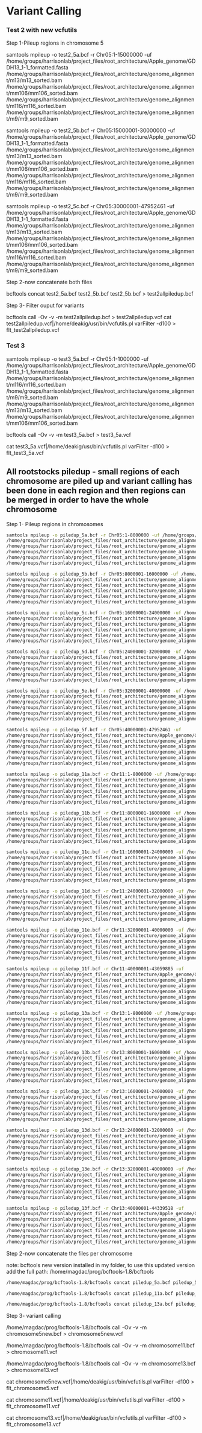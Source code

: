 # Variant Calling


### Test 2 with new vcfutils

Step 1-Pileup regions in chromosome 5

samtools mpileup -o test2_5a.bcf -r Chr05:1-15000000 -uf /home/groups/harrisonlab/project_files/root_architecture/Apple_genome/GDDH13_1-1_formatted.fasta /home/groups/harrisonlab/project_files/root_architecture/genome_alignment/m13/m13_sorted.bam /home/groups/harrisonlab/project_files/root_architecture/genome_alignment/mm106/mm106_sorted.bam /home/groups/harrisonlab/project_files/root_architecture/genome_alignment/m116/m116_sorted.bam /home/groups/harrisonlab/project_files/root_architecture/genome_alignment/m9/m9_sorted.bam

samtools mpileup -o test2_5b.bcf -r Chr05:15000001-30000000 -uf /home/groups/harrisonlab/project_files/root_architecture/Apple_genome/GDDH13_1-1_formatted.fasta /home/groups/harrisonlab/project_files/root_architecture/genome_alignment/m13/m13_sorted.bam
/home/groups/harrisonlab/project_files/root_architecture/genome_alignment/mm106/mm106_sorted.bam /home/groups/harrisonlab/project_files/root_architecture/genome_alignment/m116/m116_sorted.bam /home/groups/harrisonlab/project_files/root_architecture/genome_alignment/m9/m9_sorted.bam

samtools mpileup -o test2_5c.bcf -r Chr05:30000001-47952461 -uf /home/groups/harrisonlab/project_files/root_architecture/Apple_genome/GDDH13_1-1_formatted.fasta /home/groups/harrisonlab/project_files/root_architecture/genome_alignment/m13/m13_sorted.bam
/home/groups/harrisonlab/project_files/root_architecture/genome_alignment/mm106/mm106_sorted.bam /home/groups/harrisonlab/project_files/root_architecture/genome_alignment/m116/m116_sorted.bam /home/groups/harrisonlab/project_files/root_architecture/genome_alignment/m9/m9_sorted.bam

Step 2-now concatenate both files

bcftools concat test2_5a.bcf test2_5b.bcf test2_5b.bcf > test2allpiledup.bcf

Step 3- Filter ouput for variants

bcftools call -Ov -v -m test2allpiledup.bcf > test2allpiledup.vcf
cat test2allpiledup.vcf|/home/deakig/usr/bin/vcfutils.pl varFilter -d100 > flt_test2allpiledup.vcf

### Test 3

samtools mpileup -o test3_5a.bcf -r Chr05:1-1000000 -uf
/home/groups/harrisonlab/project_files/root_architecture/Apple_genome/GDDH13_1-1_formatted.fasta
/home/groups/harrisonlab/project_files/root_architecture/genome_alignment/m116/m116_sorted.bam
/home/groups/harrisonlab/project_files/root_architecture/genome_alignment/m9/m9_sorted.bam
/home/groups/harrisonlab/project_files/root_architecture/genome_alignment/m13/m13_sorted.bam
/home/groups/harrisonlab/project_files/root_architecture/genome_alignment/mm106/mm106_sorted.bam

bcftools call -Ov -v -m test3_5a.bcf > test3_5a.vcf

cat test3_5a.vcf|/home/deakig/usr/bin/vcfutils.pl varFilter -d100 > flt_test3_5a.vcf


## All rootstocks piledup - small regions of each chromosome are piled up and variant calling has been done in each region and then regions can be merged in order to have the whole chromosome

Step 1- Pileup regions in chromosomes

```bash
samtools mpileup -o piledup_5a.bcf -r Chr05:1-8000000 -uf /home/groups/harrisonlab/project_files/root_architecture/Apple_genome/GDDH13_1-1_formatted.fasta
/home/groups/harrisonlab/project_files/root_architecture/genome_alignment/m27/m27_sorted.bam
/home/groups/harrisonlab/project_files/root_architecture/genome_alignment/m116/m116_sorted.bam
/home/groups/harrisonlab/project_files/root_architecture/genome_alignment/m9/m9_sorted.bam
/home/groups/harrisonlab/project_files/root_architecture/genome_alignment/m13/m13_sorted.bam
/home/groups/harrisonlab/project_files/root_architecture/genome_alignment/mm106/mm106_sorted.bam
```
```bash
samtools mpileup -o piledup_5b.bcf -r Chr05:8000001-16000000 -uf /home/groups/harrisonlab/project_files/root_architecture/Apple_genome/GDDH13_1-1_formatted.fasta
/home/groups/harrisonlab/project_files/root_architecture/genome_alignment/m27/m27_sorted.bam
/home/groups/harrisonlab/project_files/root_architecture/genome_alignment/m116/m116_sorted.bam
/home/groups/harrisonlab/project_files/root_architecture/genome_alignment/m9/m9_sorted.bam
/home/groups/harrisonlab/project_files/root_architecture/genome_alignment/m13/m13_sorted.bam
/home/groups/harrisonlab/project_files/root_architecture/genome_alignment/mm106/mm106_sorted.bam
```

```bash
samtools mpileup -o piledup_5c.bcf -r Chr05:16000001-24000000 -uf /home/groups/harrisonlab/project_files/root_architecture/Apple_genome/GDDH13_1-1_formatted.fasta
/home/groups/harrisonlab/project_files/root_architecture/genome_alignment/m27/m27_sorted.bam
/home/groups/harrisonlab/project_files/root_architecture/genome_alignment/m116/m116_sorted.bam
/home/groups/harrisonlab/project_files/root_architecture/genome_alignment/m9/m9_sorted.bam
/home/groups/harrisonlab/project_files/root_architecture/genome_alignment/m13/m13_sorted.bam
/home/groups/harrisonlab/project_files/root_architecture/genome_alignment/mm106/mm106_sorted.bam
```
```bash
samtools mpileup -o piledup_5d.bcf -r Chr05:24000001-32000000 -uf /home/groups/harrisonlab/project_files/root_architecture/Apple_genome/GDDH13_1-1_formatted.fasta
/home/groups/harrisonlab/project_files/root_architecture/genome_alignment/m27/m27_sorted.bam
/home/groups/harrisonlab/project_files/root_architecture/genome_alignment/m116/m116_sorted.bam
/home/groups/harrisonlab/project_files/root_architecture/genome_alignment/m9/m9_sorted.bam
/home/groups/harrisonlab/project_files/root_architecture/genome_alignment/m13/m13_sorted.bam
/home/groups/harrisonlab/project_files/root_architecture/genome_alignment/mm106/mm106_sorted.bam
```
```bash
samtools mpileup -o piledup_5e.bcf -r Chr05:32000001-40000000 -uf /home/groups/harrisonlab/project_files/root_architecture/Apple_genome/GDDH13_1-1_formatted.fasta
/home/groups/harrisonlab/project_files/root_architecture/genome_alignment/m27/m27_sorted.bam
/home/groups/harrisonlab/project_files/root_architecture/genome_alignment/m116/m116_sorted.bam
/home/groups/harrisonlab/project_files/root_architecture/genome_alignment/m9/m9_sorted.bam
/home/groups/harrisonlab/project_files/root_architecture/genome_alignment/m13/m13_sorted.bam
/home/groups/harrisonlab/project_files/root_architecture/genome_alignment/mm106/mm106_sorted.bam
```
```bash
samtools mpileup -o piledup_5f.bcf -r Chr05:40000001-47952461 -uf
/home/groups/harrisonlab/project_files/root_architecture/Apple_genome/GDDH13_1-1_formatted.fasta
/home/groups/harrisonlab/project_files/root_architecture/genome_alignment/m27/m27_sorted.bam
/home/groups/harrisonlab/project_files/root_architecture/genome_alignment/m116/m116_sorted.bam
/home/groups/harrisonlab/project_files/root_architecture/genome_alignment/m9/m9_sorted.bam
/home/groups/harrisonlab/project_files/root_architecture/genome_alignment/m13/m13_sorted.bam
/home/groups/harrisonlab/project_files/root_architecture/genome_alignment/mm106/mm106_sorted.bam
```
```bash
samtools mpileup -o piledup_11a.bcf -r Chr11:1-8000000 -uf /home/groups/harrisonlab/project_files/root_architecture/Apple_genome/GDDH13_1-1_formatted.fasta
/home/groups/harrisonlab/project_files/root_architecture/genome_alignment/m27/m27_sorted.bam
/home/groups/harrisonlab/project_files/root_architecture/genome_alignment/m116/m116_sorted.bam
/home/groups/harrisonlab/project_files/root_architecture/genome_alignment/m9/m9_sorted.bam
/home/groups/harrisonlab/project_files/root_architecture/genome_alignment/m13/m13_sorted.bam
/home/groups/harrisonlab/project_files/root_architecture/genome_alignment/mm106/mm106_sorted.bam
```
```bash
samtools mpileup -o piledup_11b.bcf -r Chr11:8000001-16000000 -uf /home/groups/harrisonlab/project_files/root_architecture/Apple_genome/GDDH13_1-1_formatted.fasta
/home/groups/harrisonlab/project_files/root_architecture/genome_alignment/m27/m27_sorted.bam
/home/groups/harrisonlab/project_files/root_architecture/genome_alignment/m116/m116_sorted.bam
/home/groups/harrisonlab/project_files/root_architecture/genome_alignment/m9/m9_sorted.bam
/home/groups/harrisonlab/project_files/root_architecture/genome_alignment/m13/m13_sorted.bam
/home/groups/harrisonlab/project_files/root_architecture/genome_alignment/mm106/mm106_sorted.bam
```
```bash
samtools mpileup -o piledup_11c.bcf -r Chr11:16000001-24000000 -uf /home/groups/harrisonlab/project_files/root_architecture/Apple_genome/GDDH13_1-1_formatted.fasta
/home/groups/harrisonlab/project_files/root_architecture/genome_alignment/m27/m27_sorted.bam
/home/groups/harrisonlab/project_files/root_architecture/genome_alignment/m116/m116_sorted.bam
/home/groups/harrisonlab/project_files/root_architecture/genome_alignment/m9/m9_sorted.bam
/home/groups/harrisonlab/project_files/root_architecture/genome_alignment/m13/m13_sorted.bam
/home/groups/harrisonlab/project_files/root_architecture/genome_alignment/mm106/mm106_sorted.bam
```
```bash
samtools mpileup -o piledup_11d.bcf -r Chr11:24000001-32000000 -uf /home/groups/harrisonlab/project_files/root_architecture/Apple_genome/GDDH13_1-1_formatted.fasta
/home/groups/harrisonlab/project_files/root_architecture/genome_alignment/m27/m27_sorted.bam
/home/groups/harrisonlab/project_files/root_architecture/genome_alignment/m116/m116_sorted.bam
/home/groups/harrisonlab/project_files/root_architecture/genome_alignment/m9/m9_sorted.bam
/home/groups/harrisonlab/project_files/root_architecture/genome_alignment/m13/m13_sorted.bam
/home/groups/harrisonlab/project_files/root_architecture/genome_alignment/mm106/mm106_sorted.bam
```
```bash
samtools mpileup -o piledup_11e.bcf -r Chr11:32000001-40000000 -uf /home/groups/harrisonlab/project_files/root_architecture/Apple_genome/GDDH13_1-1_formatted.fasta
/home/groups/harrisonlab/project_files/root_architecture/genome_alignment/m27/m27_sorted.bam
/home/groups/harrisonlab/project_files/root_architecture/genome_alignment/m116/m116_sorted.bam
/home/groups/harrisonlab/project_files/root_architecture/genome_alignment/m9/m9_sorted.bam
/home/groups/harrisonlab/project_files/root_architecture/genome_alignment/m13/m13_sorted.bam
/home/groups/harrisonlab/project_files/root_architecture/genome_alignment/mm106/mm106_sorted.bam
```
```bash
samtools mpileup -o piledup_11f.bcf -r Chr11:40000001-43059885 -uf
/home/groups/harrisonlab/project_files/root_architecture/Apple_genome/GDDH13_1-1_formatted.fasta
/home/groups/harrisonlab/project_files/root_architecture/genome_alignment/m27/m27_sorted.bam
/home/groups/harrisonlab/project_files/root_architecture/genome_alignment/m116/m116_sorted.bam
/home/groups/harrisonlab/project_files/root_architecture/genome_alignment/m9/m9_sorted.bam
/home/groups/harrisonlab/project_files/root_architecture/genome_alignment/m13/m13_sorted.bam
/home/groups/harrisonlab/project_files/root_architecture/genome_alignment/mm106/mm106_sorted.bam
```
```bash
samtools mpileup -o piledup_13a.bcf -r Chr13:1-8000000 -uf /home/groups/harrisonlab/project_files/root_architecture/Apple_genome/GDDH13_1-1_formatted.fasta
/home/groups/harrisonlab/project_files/root_architecture/genome_alignment/m27/m27_sorted.bam
/home/groups/harrisonlab/project_files/root_architecture/genome_alignment/m116/m116_sorted.bam
/home/groups/harrisonlab/project_files/root_architecture/genome_alignment/m9/m9_sorted.bam
/home/groups/harrisonlab/project_files/root_architecture/genome_alignment/m13/m13_sorted.bam
/home/groups/harrisonlab/project_files/root_architecture/genome_alignment/mm106/mm106_sorted.bam
```
```bash
samtools mpileup -o piledup_13b.bcf -r Chr13:8000001-16000000 -uf /home/groups/harrisonlab/project_files/root_architecture/Apple_genome/GDDH13_1-1_formatted.fasta
/home/groups/harrisonlab/project_files/root_architecture/genome_alignment/m27/m27_sorted.bam
/home/groups/harrisonlab/project_files/root_architecture/genome_alignment/m116/m116_sorted.bam
/home/groups/harrisonlab/project_files/root_architecture/genome_alignment/m9/m9_sorted.bam
/home/groups/harrisonlab/project_files/root_architecture/genome_alignment/m13/m13_sorted.bam
/home/groups/harrisonlab/project_files/root_architecture/genome_alignment/mm106/mm106_sorted.bam
```
```bash
samtools mpileup -o piledup_13c.bcf -r Chr13:16000001-24000000 -uf /home/groups/harrisonlab/project_files/root_architecture/Apple_genome/GDDH13_1-1_formatted.fasta
/home/groups/harrisonlab/project_files/root_architecture/genome_alignment/m27/m27_sorted.bam
/home/groups/harrisonlab/project_files/root_architecture/genome_alignment/m116/m116_sorted.bam
/home/groups/harrisonlab/project_files/root_architecture/genome_alignment/m9/m9_sorted.bam
/home/groups/harrisonlab/project_files/root_architecture/genome_alignment/m13/m13_sorted.bam
/home/groups/harrisonlab/project_files/root_architecture/genome_alignment/mm106/mm106_sorted.bam
```
```bash
samtools mpileup -o piledup_13d.bcf -r Chr13:24000001-32000000 -uf /home/groups/harrisonlab/project_files/root_architecture/Apple_genome/GDDH13_1-1_formatted.fasta
/home/groups/harrisonlab/project_files/root_architecture/genome_alignment/m27/m27_sorted.bam
/home/groups/harrisonlab/project_files/root_architecture/genome_alignment/m116/m116_sorted.bam
/home/groups/harrisonlab/project_files/root_architecture/genome_alignment/m9/m9_sorted.bam
/home/groups/harrisonlab/project_files/root_architecture/genome_alignment/m13/m13_sorted.bam
/home/groups/harrisonlab/project_files/root_architecture/genome_alignment/mm106/mm106_sorted.bam
```
```bash
samtools mpileup -o piledup_13e.bcf -r Chr13:32000001-40000000 -uf /home/groups/harrisonlab/project_files/root_architecture/Apple_genome/GDDH13_1-1_formatted.fasta
/home/groups/harrisonlab/project_files/root_architecture/genome_alignment/m27/m27_sorted.bam
/home/groups/harrisonlab/project_files/root_architecture/genome_alignment/m116/m116_sorted.bam
/home/groups/harrisonlab/project_files/root_architecture/genome_alignment/m9/m9_sorted.bam
/home/groups/harrisonlab/project_files/root_architecture/genome_alignment/m13/m13_sorted.bam
/home/groups/harrisonlab/project_files/root_architecture/genome_alignment/mm106/mm106_sorted.bam
```
```bash
samtools mpileup -o piledup_13f.bcf -r Chr13:40000001-44339518 -uf
/home/groups/harrisonlab/project_files/root_architecture/Apple_genome/GDDH13_1-1_formatted.fasta
/home/groups/harrisonlab/project_files/root_architecture/genome_alignment/m27/m27_sorted.bam
/home/groups/harrisonlab/project_files/root_architecture/genome_alignment/m116/m116_sorted.bam
/home/groups/harrisonlab/project_files/root_architecture/genome_alignment/m9/m9_sorted.bam
/home/groups/harrisonlab/project_files/root_architecture/genome_alignment/m13/m13_sorted.bam
/home/groups/harrisonlab/project_files/root_architecture/genome_alignment/mm106/mm106_sorted.bam
```

Step 2-now concatenate the files per chromosome

note: bcftools new version installed in my folder, to use this updated version add the full path: /home/magdac/prog/bcftools-1.8/bcftools

```bash
/home/magdac/prog/bcftools-1.8/bcftools concat piledup_5a.bcf piledup_5b.bcf piledup_5c.bcf piledup_5d.bcf piledup_5e.bcf piledup_5f.bcf > chromosome5new.bcf

/home/magdac/prog/bcftools-1.8/bcftools concat piledup_11a.bcf piledup_11b.bcf piledup_11c.bcf piledup_11d.bcf piledup_11e.bcf piledup_11f.bcf > chromosome11.bcf

/home/magdac/prog/bcftools-1.8/bcftools concat piledup_13a.bcf piledup_13b.bcf piledup_13c.bcf piledup_13d.bcf piledup_13e.bcf piledup_13f.bcf > chromosome13.bcf
```

Step 3- variant calling

/home/magdac/prog/bcftools-1.8/bcftools call -Ov -v -m chromosome5new.bcf > chromosome5new.vcf

/home/magdac/prog/bcftools-1.8/bcftools call -Ov -v -m chromosome11.bcf > chromosome11.vcf

/home/magdac/prog/bcftools-1.8/bcftools call -Ov -v -m chromosome13.bcf > chromosome13.vcf

cat chromosome5new.vcf|/home/deakig/usr/bin/vcfutils.pl varFilter -d100 > flt_chromosome5.vcf

cat chromosome11.vcf|/home/deakig/usr/bin/vcfutils.pl varFilter -d100 > flt_chromosome11.vcf

cat chromosome13.vcf|/home/deakig/usr/bin/vcfutils.pl varFilter -d100 > flt_chromosome13.vcf
